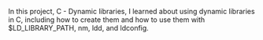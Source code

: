 In this project, C - Dynamic libraries, I learned about using dynamic libraries in C, including how to create them and how to use them with $LD_LIBRARY_PATH, nm, ldd, and ldconfig.
